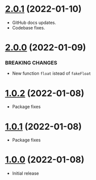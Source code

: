 <a name="2.0.1"></a>
# [2.0.1](https://github.com/faker-javascript/float) (2022-01-10)
* GitHub docs updates.
* Codebase fixes.

<a name="2.0.0"></a>
# [2.0.0](https://github.com/faker-javascript/float) (2022-01-09)

### BREAKING CHANGES

* New function `float` istead of `fakeFloat`

<a name="1.0.2"></a>
# [1.0.2](https://github.com/faker-javascript/float) (2022-01-08)
* Package fixes

<a name="1.0.1"></a>
# [1.0.1](https://github.com/faker-javascript/float) (2022-01-08)
* Package fixes

<a name="1.0.0"></a>
# [1.0.0](https://github.com/faker-javascript/float) (2022-01-08)
* Initial release
